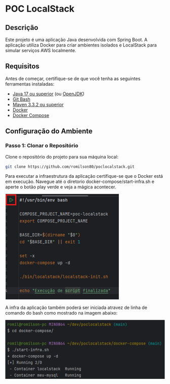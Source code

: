 # POC LocalStack

## Descrição

Este projeto é uma aplicação Java desenvolvida com Spring Boot. A aplicação utiliza Docker para criar ambientes isolados e LocalStack para simular serviços AWS localmente.

## Requisitos

Antes de começar, certifique-se de que você tenha as seguintes ferramentas instaladas:

- [Java 17 ou superior](https://www.oracle.com/java/technologies/javase-jdk17-downloads.html) (ou [OpenJDK](https://openjdk.java.net/))
- [Git Bash](https://git-scm.com/downloads)
- [Maven 3.3.2 ou superior](https://maven.apache.org/download.cgi) 
- [Docker](https://www.docker.com/products/docker-desktop)
- [Docker Compose](https://docs.docker.com/compose/)

## Configuração do Ambiente

### Passo 1: Clonar o Repositório

Clone o repositório do projeto para sua máquina local:

```bash
git clone https://github.com/romilson80/poclocalstack.git
```
Para executar a infraestrutura da aplicação certifique-se que o Docker está em execução. Navegue até 
o diretorio docker-compose/start-infra.sh e aperte o botão play verde e veja a mágica acontecer.

![start-infra](images/start.png)

A infra da aplicação também poderá ser iniciada atravez de linha de comando do bash como mostrado na imagem abaixo:

![start-infra](images/start2.png)